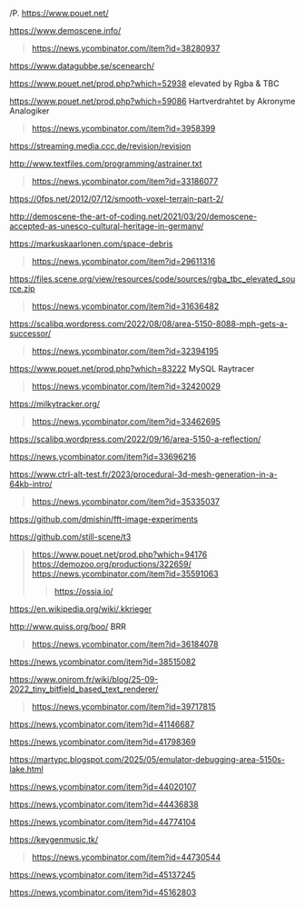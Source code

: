 /P.
https://www.pouet.net/

https://www.demoscene.info/
> https://news.ycombinator.com/item?id=38280937

https://www.datagubbe.se/scenearch/

https://www.pouet.net/prod.php?which=52938 elevated by Rgba & TBC

https://www.pouet.net/prod.php?which=59086 Hartverdrahtet by Akronyme Analogiker
> https://news.ycombinator.com/item?id=3958399

https://streaming.media.ccc.de/revision/revision

http://www.textfiles.com/programming/astrainer.txt
> https://news.ycombinator.com/item?id=33186077

https://0fps.net/2012/07/12/smooth-voxel-terrain-part-2/

http://demoscene-the-art-of-coding.net/2021/03/20/demoscene-accepted-as-unesco-cultural-heritage-in-germany/

https://markuskaarlonen.com/space-debris
> https://news.ycombinator.com/item?id=29611316

https://files.scene.org/view/resources/code/sources/rgba_tbc_elevated_source.zip
> https://news.ycombinator.com/item?id=31636482

https://scalibq.wordpress.com/2022/08/08/area-5150-8088-mph-gets-a-successor/
> https://news.ycombinator.com/item?id=32394195

https://www.pouet.net/prod.php?which=83222 MySQL Raytracer
> https://news.ycombinator.com/item?id=32420029

https://milkytracker.org/
> https://news.ycombinator.com/item?id=33462695

https://scalibq.wordpress.com/2022/09/16/area-5150-a-reflection/

https://news.ycombinator.com/item?id=33696216

https://www.ctrl-alt-test.fr/2023/procedural-3d-mesh-generation-in-a-64kb-intro/
> https://news.ycombinator.com/item?id=35335037

https://github.com/dmishin/fft-image-experiments

https://github.com/still-scene/t3
> https://www.pouet.net/prod.php?which=94176
> https://demozoo.org/productions/322659/
> https://news.ycombinator.com/item?id=35591063
> > https://ossia.io/

https://en.wikipedia.org/wiki/.kkrieger

http://www.quiss.org/boo/ BRR
> https://news.ycombinator.com/item?id=36184078

https://news.ycombinator.com/item?id=38515082

https://www.onirom.fr/wiki/blog/25-09-2022_tiny_bitfield_based_text_renderer/
> https://news.ycombinator.com/item?id=39717815

https://news.ycombinator.com/item?id=41146687

https://news.ycombinator.com/item?id=41798369

https://martypc.blogspot.com/2025/05/emulator-debugging-area-5150s-lake.html

https://news.ycombinator.com/item?id=44020107

https://news.ycombinator.com/item?id=44436838

https://news.ycombinator.com/item?id=44774104

https://keygenmusic.tk/
> https://news.ycombinator.com/item?id=44730544

https://news.ycombinator.com/item?id=45137245

https://news.ycombinator.com/item?id=45162803


